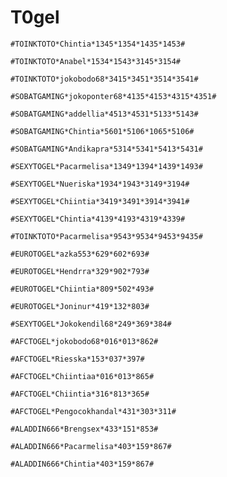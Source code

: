 # T0gel

```
#TOINKTOTO*Chintia*1345*1354*1435*1453#
```

```
#TOINKTOTO*Anabel*1534*1543*3145*3154#
```

```
#TOINKTOTO*jokobodo68*3415*3451*3514*3541#
```

```
#SOBATGAMING*jokoponter68*4135*4153*4315*4351#
```

```
#SOBATGAMING*addellia*4513*4531*5133*5143#
```

```
#SOBATGAMING*Chintia*5601*5106*1065*5106#
```

```
#SOBATGAMING*Andikapra*5314*5341*5413*5431#
```

```
#SEXYTOGEL*Pacarmelisa*1349*1394*1439*1493#
```

```
#SEXYTOGEL*Nueriska*1934*1943*3149*3194#
```

```
#SEXYTOGEL*Chiintia*3419*3491*3914*3941#
```

```
#SEXYTOGEL*Chintia*4139*4193*4319*4339#
```

```
#TOINKTOTO*Pacarmelisa*9543*9534*9453*9435#
```

```
#EUROTOGEL*azka553*629*602*693#
```

```
#EUROTOGEL*Hendrra*329*902*793#
```

```
#EUROTOGEL*Chiintia*809*502*493#
```

```
#EUROTOGEL*Joninur*419*132*803#
```

```
#SEXYTOGEL*Jokokendil68*249*369*384#
```

```
#AFCTOGEL*jokobodo68*016*013*862#
```

```
#AFCTOGEL*Riesska*153*037*397#
```

```
#AFCTOGEL*Chiintiaa*016*013*865#
```

```
#AFCTOGEL*Chiintia*316*813*365#
```

```
#AFCTOGEL*Pengocokhandal*431*303*311#
```

```
#ALADDIN666*Brengsex*433*151*853#
```

```
#ALADDIN666*Pacarmelisa*403*159*867#
```

```
#ALADDIN666*Chintia*403*159*867#
```
